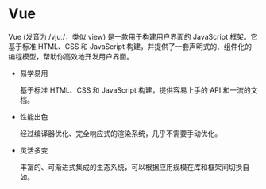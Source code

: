 # Vue

Vue (发音为 /vjuː/，类似 view) 是一款用于构建用户界面的 JavaScript 框架。它基于标准 HTML、CSS 和 JavaScript 构建，并提供了一套声明式的、组件化的编程模型，帮助你高效地开发用户界面。

- 易学易用

  基于标准 HTML、CSS 和 JavaScript 构建，提供容易上手的 API 和一流的文档。

- 性能出色

  经过编译器优化、完全响应式的渲染系统，几乎不需要手动优化。

- 灵活多变

  丰富的、可渐进式集成的生态系统，可以根据应用规模在库和框架间切换自如。

<Catalog />
